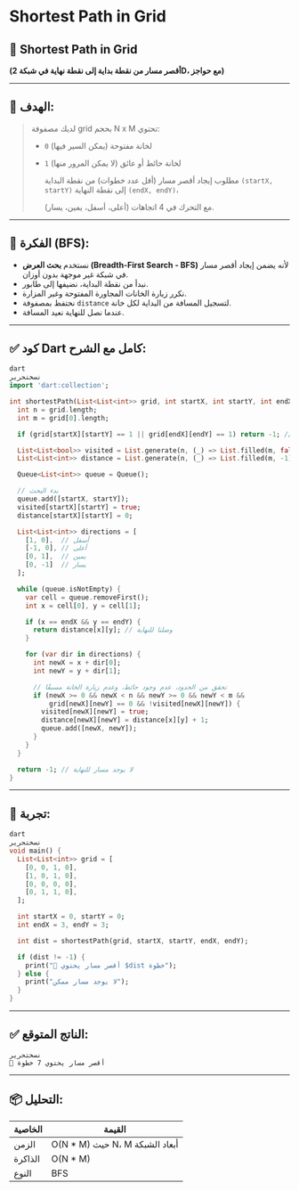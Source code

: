 # Shortest Path in Grid

## 🚀 Shortest Path in Grid

**(أقصر مسار من نقطة بداية إلى نقطة نهاية في شبكة 2D، مع حواجز)**

---

## 🎯 الهدف:

> لديك مصفوفة grid بحجم N x M تحتوي:
> 
> - `0` لخانة مفتوحة (يمكن السير فيها)
> - `1` لخانة حائط أو عائق (لا يمكن المرور منها)
>     
>     مطلوب إيجاد أقصر مسار (أقل عدد خطوات) من نقطة البداية `(startX, startY)` إلى نقطة النهاية `(endX, endY)`،
>     
>     مع التحرك في 4 اتجاهات (أعلى، أسفل، يمين، يسار).
>     

---

## 🧠 الفكرة (BFS):

- نستخدم **بحث العرض (Breadth-First Search - BFS)** لأنه يضمن إيجاد أقصر مسار في شبكة غير موجهة بدون أوزان.
- نبدأ من نقطة البداية، نضيفها إلى طابور.
- نكرر زيارة الخانات المجاورة المفتوحة وغير المزارة.
- نحتفظ بمصفوفة `distance` لتسجيل المسافة من البداية لكل خانة.
- عندما نصل للنهاية نعيد المسافة.

---

## ✅ كود Dart كامل مع الشرح:

```dart
dart
نسختحرير
import 'dart:collection';

int shortestPath(List<List<int>> grid, int startX, int startY, int endX, int endY) {
  int n = grid.length;
  int m = grid[0].length;

  if (grid[startX][startY] == 1 || grid[endX][endY] == 1) return -1; // لا مسار ممكن

  List<List<bool>> visited = List.generate(n, (_) => List.filled(m, false));
  List<List<int>> distance = List.generate(n, (_) => List.filled(m, -1));

  Queue<List<int>> queue = Queue();

  // بدء البحث
  queue.add([startX, startY]);
  visited[startX][startY] = true;
  distance[startX][startY] = 0;

  List<List<int>> directions = [
    [1, 0],  // أسفل
    [-1, 0], // أعلى
    [0, 1],  // يمين
    [0, -1]  // يسار
  ];

  while (queue.isNotEmpty) {
    var cell = queue.removeFirst();
    int x = cell[0], y = cell[1];

    if (x == endX && y == endY) {
      return distance[x][y]; // وصلنا للنهاية
    }

    for (var dir in directions) {
      int newX = x + dir[0];
      int newY = y + dir[1];

      // تحقق من الحدود، عدم وجود حائط، وعدم زيارة الخانة مسبقًا
      if (newX >= 0 && newX < n && newY >= 0 && newY < m &&
          grid[newX][newY] == 0 && !visited[newX][newY]) {
        visited[newX][newY] = true;
        distance[newX][newY] = distance[x][y] + 1;
        queue.add([newX, newY]);
      }
    }
  }

  return -1; // لا يوجد مسار للنهاية
}

```

---

## 🧪 تجربة:

```dart
dart
نسختحرير
void main() {
  List<List<int>> grid = [
    [0, 0, 1, 0],
    [1, 0, 1, 0],
    [0, 0, 0, 0],
    [0, 1, 1, 0],
  ];

  int startX = 0, startY = 0;
  int endX = 3, endY = 3;

  int dist = shortestPath(grid, startX, startY, endX, endY);

  if (dist != -1) {
    print("🚀 أقصر مسار يحتوي $dist خطوة");
  } else {
    print("لا يوجد مسار ممكن");
  }
}

```

---

## ✅ الناتج المتوقع:

```
نسختحرير
🚀 أقصر مسار يحتوي 7 خطوة

```

---

## 📦 التحليل:

| الخاصية | القيمة |
| --- | --- |
| الزمن | O(N * M) حيث N، M أبعاد الشبكة |
| الذاكرة | O(N * M) |
| النوع | BFS |